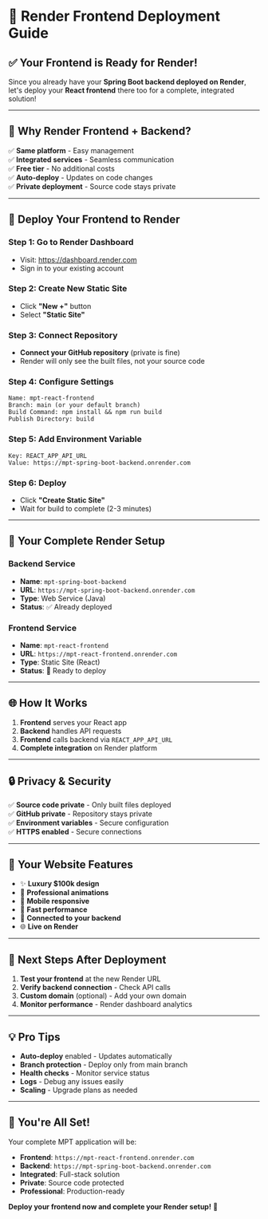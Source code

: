# 🚀 **Render Frontend Deployment Guide**

## ✅ **Your Frontend is Ready for Render!**

Since you already have your **Spring Boot backend deployed on Render**, let's deploy your **React frontend** there too for a complete, integrated solution!

---

## 🎯 **Why Render Frontend + Backend?**

✅ **Same platform** - Easy management  
✅ **Integrated services** - Seamless communication  
✅ **Free tier** - No additional costs  
✅ **Auto-deploy** - Updates on code changes  
✅ **Private deployment** - Source code stays private  

---

## 🚀 **Deploy Your Frontend to Render**

### **Step 1: Go to Render Dashboard**
- Visit: https://dashboard.render.com
- Sign in to your existing account

### **Step 2: Create New Static Site**
- Click **"New +"** button
- Select **"Static Site"**

### **Step 3: Connect Repository**
- **Connect your GitHub repository** (private is fine)
- Render will only see the built files, not your source code

### **Step 4: Configure Settings**
```
Name: mpt-react-frontend
Branch: main (or your default branch)
Build Command: npm install && npm run build
Publish Directory: build
```

### **Step 5: Add Environment Variable**
```
Key: REACT_APP_API_URL
Value: https://mpt-spring-boot-backend.onrender.com
```

### **Step 6: Deploy**
- Click **"Create Static Site"**
- Wait for build to complete (2-3 minutes)

---

## 🔗 **Your Complete Render Setup**

### **Backend Service**
- **Name**: `mpt-spring-boot-backend`
- **URL**: `https://mpt-spring-boot-backend.onrender.com`
- **Type**: Web Service (Java)
- **Status**: ✅ Already deployed

### **Frontend Service**
- **Name**: `mpt-react-frontend`
- **URL**: `https://mpt-react-frontend.onrender.com`
- **Type**: Static Site (React)
- **Status**: 🚀 Ready to deploy

---

## 🌐 **How It Works**

1. **Frontend** serves your React app
2. **Backend** handles API requests
3. **Frontend** calls backend via `REACT_APP_API_URL`
4. **Complete integration** on Render platform

---

## 🔒 **Privacy & Security**

✅ **Source code private** - Only built files deployed  
✅ **GitHub private** - Repository stays private  
✅ **Environment variables** - Secure configuration  
✅ **HTTPS enabled** - Secure connections  

---

## 📱 **Your Website Features**

- ✨ **Luxury $100k design**
- 🎨 **Professional animations**
- 📱 **Mobile responsive**
- 🚀 **Fast performance**
- 🔗 **Connected to your backend**
- 🌐 **Live on Render**

---

## 🎯 **Next Steps After Deployment**

1. **Test your frontend** at the new Render URL
2. **Verify backend connection** - Check API calls
3. **Custom domain** (optional) - Add your own domain
4. **Monitor performance** - Render dashboard analytics

---

## 💡 **Pro Tips**

- **Auto-deploy** enabled - Updates automatically
- **Branch protection** - Deploy only from main branch
- **Health checks** - Monitor service status
- **Logs** - Debug any issues easily
- **Scaling** - Upgrade plans as needed

---

## 🎉 **You're All Set!**

Your complete MPT application will be:
- **Frontend**: `https://mpt-react-frontend.onrender.com`
- **Backend**: `https://mpt-spring-boot-backend.onrender.com`
- **Integrated**: Full-stack solution
- **Private**: Source code protected
- **Professional**: Production-ready

**Deploy your frontend now and complete your Render setup!** 🚀
